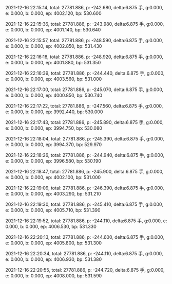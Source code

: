 2021-12-16 22:15:14, total: 27781.886, p: -242.680, delta:6.875 手, g:0.000, e: 0.000, b: 0.000, ep: 4002.120, bp: 530.600

2021-12-16 22:15:36, total: 27781.886, p: -243.980, delta:6.875 手, g:0.000, e: 0.000, b: 0.000, ep: 4001.140, bp: 530.640

2021-12-16 22:15:57, total: 27781.886, p: -248.590, delta:6.875 手, g:0.000, e: 0.000, b: 0.000, ep: 4002.850, bp: 531.430

2021-12-16 22:16:18, total: 27781.886, p: -248.920, delta:6.875 手, g:0.000, e: 0.000, b: 0.000, ep: 4001.880, bp: 531.350

2021-12-16 22:16:39, total: 27781.886, p: -244.440, delta:6.875 手, g:0.000, e: 0.000, b: 0.000, ep: 4003.560, bp: 531.000

2021-12-16 22:17:00, total: 27781.886, p: -245.070, delta:6.875 手, g:0.000, e: 0.000, b: 0.000, ep: 4000.850, bp: 530.740

2021-12-16 22:17:22, total: 27781.886, p: -247.560, delta:6.875 手, g:0.000, e: 0.000, b: 0.000, ep: 3992.440, bp: 530.000

2021-12-16 22:17:43, total: 27781.886, p: -245.890, delta:6.875 手, g:0.000, e: 0.000, b: 0.000, ep: 3994.750, bp: 530.080

2021-12-16 22:18:04, total: 27781.886, p: -245.390, delta:6.875 手, g:0.000, e: 0.000, b: 0.000, ep: 3994.370, bp: 529.970

2021-12-16 22:18:26, total: 27781.886, p: -244.940, delta:6.875 手, g:0.000, e: 0.000, b: 0.000, ep: 3996.580, bp: 530.190

2021-12-16 22:18:47, total: 27781.886, p: -245.900, delta:6.875 手, g:0.000, e: 0.000, b: 0.000, ep: 4002.100, bp: 531.000

2021-12-16 22:19:09, total: 27781.886, p: -246.390, delta:6.875 手, g:0.000, e: 0.000, b: 0.000, ep: 4003.290, bp: 531.210

2021-12-16 22:19:30, total: 27781.886, p: -245.410, delta:6.875 手, g:0.000, e: 0.000, b: 0.000, ep: 4005.710, bp: 531.390

2021-12-16 22:19:52, total: 27781.886, p: -244.110, delta:6.875 手, g:0.000, e: 0.000, b: 0.000, ep: 4006.530, bp: 531.330

2021-12-16 22:20:13, total: 27781.886, p: -244.600, delta:6.875 手, g:0.000, e: 0.000, b: 0.000, ep: 4005.800, bp: 531.300

2021-12-16 22:20:34, total: 27781.886, p: -244.110, delta:6.875 手, g:0.000, e: 0.000, b: 0.000, ep: 4006.930, bp: 531.380

2021-12-16 22:20:55, total: 27781.886, p: -244.720, delta:6.875 手, g:0.000, e: 0.000, b: 0.000, ep: 4008.000, bp: 531.590